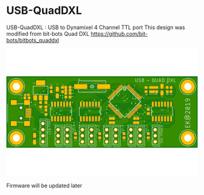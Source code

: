 # USB-QuadDXL

USB-QuadDXL : USB to Dynamixel 4 Channel TTL port
This design was modified from bit-bots Quad DXL https://github.com/bit-bots/bitbots_quaddxl

![USB - Quad DXL](images/QuadDXL.png "USB - Quad DXL")

Firmware will be updated later
